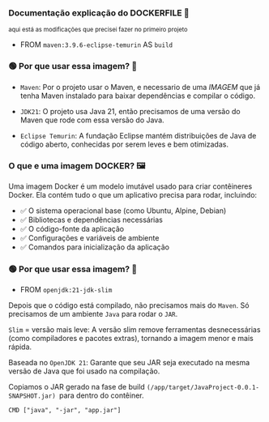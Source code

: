 ### Documentação explicação do DOCKERFILE 🐋

<small>aqui está as modificações que precisei fazer no primeiro projeto</small>

-   FROM `maven:3.9.6-eclipse-temurin` AS `build`

### 🟢 Por que usar essa imagem? 💭

-   `Maven`: Por o projeto usar o Maven, e necessario de uma <em>IMAGEM</em> que já tenha Maven instalado para baixar dependências e compilar o código.

-   `JDK21`: O projeto usa Java 21, então precisamos de uma versão do Maven que rode com essa versão do Java.

-   `Eclipse Temurin`: A fundação Eclipse mantém distribuições de Java de código aberto, conhecidas por serem leves e bem otimizadas.

### O que e uma imagem DOCKER? 🖼️

Uma imagem Docker é um modelo imutável usado para criar contêineres Docker. Ela contém tudo o que um aplicativo precisa para rodar, incluindo:

-   ✅ O sistema operacional base (como Ubuntu, Alpine, Debian)
-   ✅ Bibliotecas e dependências necessárias
-   ✅ O código-fonte da aplicação
-   ✅ Configurações e variáveis de ambiente
-   ✅ Comandos para inicialização da aplicação

### 🟢 Por que usar essa imagem? 💭

-   FROM `openjdk:21-jdk-slim`

Depois que o código está compilado, não precisamos mais do `Maven`. Só precisamos de um ambiente `Java` para rodar o `JAR`.

`Slim` = versão mais leve: A versão slim remove ferramentas desnecessárias (como compiladores e pacotes extras), tornando a imagem menor e mais rápida.

Baseada no `OpenJDK 21`: Garante que seu JAR seja executado na mesma versão de Java que foi usado na compilação.

Copiamos o JAR gerado na fase de build `(/app/target/JavaProject-0.0.1-SNAPSHOT.jar) `para dentro do contêiner.

```
CMD ["java", "-jar", "app.jar"]
```
